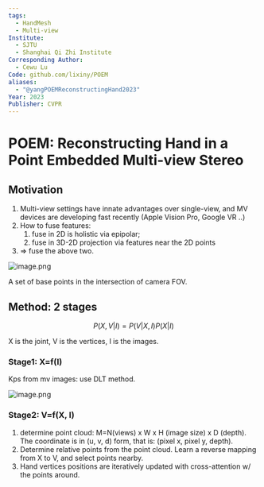 ```yaml
---
tags:
  - HandMesh
  - Multi-view
Institute:
  - SJTU
  - Shanghai Qi Zhi Institute
Corresponding Author:
  - Cewu Lu
Code: github.com/lixiny/POEM
aliases:
  - "@yangPOEMReconstructingHand2023"
Year: 2023
Publisher: CVPR
---
```

# POEM: Reconstructing Hand in a Point Embedded Multi-view Stereo
## Motivation

1. Multi-view settings have innate advantages over single-view, and MV devices are developing fast recently (Apple Vision Pro, Google VR ..)
2. How to fuse features:
    1. fuse in 2D is holistic via epipolar;
    2. fuse in 3D-2D projection via features near the 2D points
3. => fuse the above two.

![image.png](https://prod-files-secure.s3.us-west-2.amazonaws.com/e4468c5d-ee9c-41d3-90da-e47122fd269e/f9b792eb-dcc6-4ed8-a9b6-bb4416d2940c/image.png)

A set of base points in the intersection of camera FOV.

## Method: 2 stages

$$ P(X, V|I) = P(V|X, I)P(X|I) $$

X is the joint, V is the vertices, I is the images.

### Stage1: X=f(I)

Kps from mv images: use DLT method.

![image.png](https://prod-files-secure.s3.us-west-2.amazonaws.com/e4468c5d-ee9c-41d3-90da-e47122fd269e/85eccd3d-5b78-4584-93dc-5270a9b0b02e/image.png)

### Stage2: V=f(X, I)

1. determine point cloud: M=N(views) x W x H (image size) x D (depth). The coordinate is in (u, v, d) form, that is: (pixel x, pixel y, depth).
2. Determine relative points from the point cloud. Learn a reverse mapping from X to V, and select points nearby.
3. Hand vertices positions are iteratively updated with cross-attention w/ the points around.